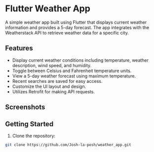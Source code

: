 # Flutter Weather App

A simple weather app built using Flutter that displays current weather information and provides a 5-day forecast. The app integrates with the Weatherstack API to retrieve weather data for a specific city.

## Features

- Display current weather conditions including temperature, weather description, wind speed, and humidity.
- Toggle between Celsius and Fahrenheit temperature units.
- View a 5-day weather forecast using maximum temperature.
- Recent searches are saved for easy access.
- Customize the UI layout and design.
- Utilizes Retrofit for making API requests.

## Screenshots


## Getting Started

1. Clone the repository:

```bash
git clone https://github.com/Josh-la-posh/weather_app.git
